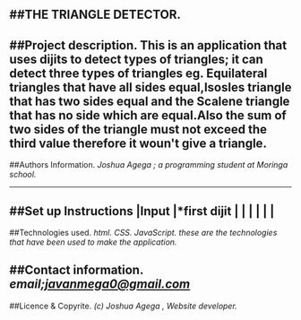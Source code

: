 ##THE TRIANGLE DETECTOR.
---
##Project description.
**This is an application that uses dijits to detect types of triangles;
  it can detect three types of triangles eg. Equilateral triangles that
  have all sides equal,Isosles triangle that has two sides equal and the
  Scalene triangle that has no side which are equal.Also the sum of two sides
  of the triangle must not exceed the third value therefore it woun't give a
  triangle.**
---
##Authors Information.
*Joshua Agega ; a programming student at Moringa school.*

---
##Set up Instructions
|**Input**
|*first dijit
|
|
|
|
|
|
---
##Technologies used.
*html.*
*CSS.*
*JavaScript.*
*these are the technologies that have been used to make the application.*

##Contact information.
*email;javanmega0@gmail.com*
---
##Licence & Copyrite.
*(c) Joshua Agega , Website developer.*
